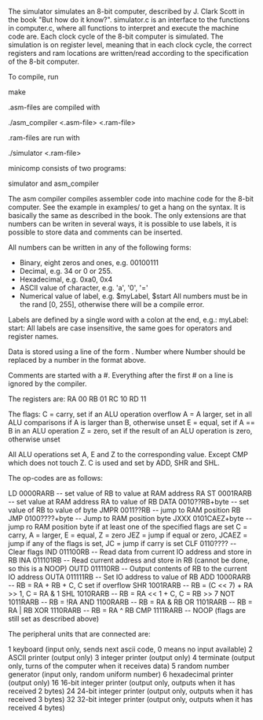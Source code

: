 The simulator simulates an 8-bit computer, described by J. Clark Scott in the
book "But how do it know?". simulator.c is an interface to the functions in
computer.c, where all functions to interpret and execute the machine code are.
Each clock cycle of the 8-bit computer is simulated. The simulation is on
register level, meaning that in each clock cycle, the correct registers and ram
locations are written/read according to the specification of the 8-bit
computer.

To compile, run

make

.asm-files are compiled with

./asm_compiler <.asm-file> <.ram-file>

.ram-files are run with

./simulator <.ram-file>

minicomp consists of two programs:

simulator and asm_compiler

The asm compiler compiles assembler code into machine code for the 8-bit
computer. See the example in examples/ to get a hang on the syntax. It is
basically the same as described in the book. The only extensions are that
numbers can be writen in several ways, it is possible to use labels, it is
possible to store data and comments can be inserted.

All numbers can be written in any of the following forms:
  * Binary, eight zeros and ones, e.g. 00100111
  * Decimal, e.g. 34 or 0 or 255.
  * Hexadecimal, e.g. 0xa0, 0x4
  * ASCII value of character, e.g. 'a', '0', '='
  * Numerical value of label, e.g. $myLabel, $start
All numbers must be in the rand [0, 255], otherwise there will be a compile
error.

Labels are defined by a single word with a colon at the end, e.g.:
myLabel:
start:
All labels are case insensitive, the same goes for operators and register
names.

Data is stored using a line of the form
. Number
where Number should be replaced by a number in the format above.

Comments are started with a #. Everything after the first # on a line is
ignored by the compiler.

The registers are:
RA 00
RB 01
RC 10
RD 11

The flags:
C = carry, set if an ALU operation overflow
A = A larger, set in all ALU comparisons if A is larger than B, otherwise unset
E = equal, set if A == B in an ALU operation
Z = zero, set if the result of an ALU operation is zero, otherwise unset

All ALU operations set A, E and Z to the corresponding value. Except CMP which does not touch Z.
C is used and set by ADD, SHR and SHL.

The op-codes are as follows:

LD   0000RARB      -- set value of RB to value at RAM address RA
ST   0001RARB      -- set value at RAM address RA to value of RB
DATA 0010??RB+byte -- set value of RB to value of byte
JMPR 0011??RB      -- jump to RAM position RB
JMP  0100????+byte -- Jump to RAM position byte
JXXX 0101CAEZ+byte -- jump ro RAM position byte if at least one of the specified flags are set
    C = carry, A = larger, E = equal, Z = zero
    JEZ = jump if equal or zero, JCAEZ = jump if any of the flags is set, JC = jump if carry is set
CLF  0110????      -- Clear flags
IND  011100RB      -- Read data from current IO address and store in RB
INA  011101RB      -- Read current address and store in RB (cannot be done, so this is a NOOP)
OUTD 011110RB      -- Output contents of RB to the current IO address
OUTA 011111RB      -- Set IO address to value of RB
ADD  1000RARB      -- RB = RA + RB + C, C set if overflow
SHR  1001RARB      -- RB = (C << 7) + RA >> 1, C = RA & 1
SHL  1010RARB      -- RB = RA << 1 + C, C = RB >> 7
NOT  1011RARB      -- RB = !RA
AND  1100RARB      -- RB = RA & RB
OR   1101RARB      -- RB = RA | RB
XOR  1110RARB      -- RB = RA ^ RB
CMP  1111RARB      -- NOOP (flags are still set as described above)

The peripheral units that are connected are:

1   keyboard (input only, sends next ascii code, 0 means no input available)
2   ASCII printer (output only)
3   integer printer (output only)
4   terminate (output only, turns of the computer when it receives data)
5   random number generator (input only, random uniform number)
6   hexadecimal printer (output only)
16  16-bit integer printer (output only, outputs when it has received 2 bytes)
24  24-bit integer printer (output only, outputs when it has received 3 bytes)
32  32-bit integer printer (output only, outputs when it has received 4 bytes)

